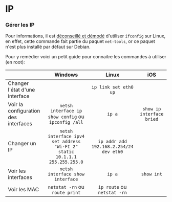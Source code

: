 <!--
Created by Its-Just-Nans - https://github.com/Its-Just-Nans
Copyright Its-Just-Nans
--->

# IP

### Gérer les IP

Pour informations, il est [déconseillé et démodé](https://fr.wikipedia.org/wiki/Ifconfig#D%C3%A9pr%C3%A9ciation) d'utiliser `ifconfig` sur Linux, en effet, cette commande fait partie du paquet `net-tools`, or ce paquet n'est plus installé par défaut sur Debian.

Pour y remédier voici un petit guide pour connaitre les commandes à utiliser (en root):



|                                                  |   Windows                                                                             |   Linux                                      |     iOS    |
|:-------------------------------------------------|:-------------------------------------------------------------------------------------:|:--------------------------------------------:|:----------:|
| Changer l'état d'une interface                   |                                                                                       |   `ip link set eth0 up`                      |         |
| Voir la configuration des interfaces             |   `netsh interface ip show config` ou `ipconfig /all`                                 |   `ip a`                                     |     `show ip interface bried`    |
| Changer un IP                                    |   `netsh interface ipv4 set address "Wi-FI 2" static 10.1.1.1 255.255.255.0`          |   `ip addr add 192.168.2.254/24 dev eth0`    |         |
| Voir les interfaces                              |   `netsh interface show interface`                                                    |   `ip a`                                     |      `show int`      |
| Voir les MAC                                     |   `netstat -rn` ou `route print`                                                      |     `ip route` ou `netstat -rn`                                         |            |


